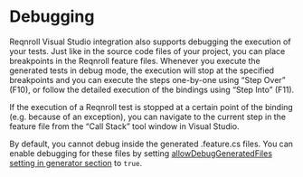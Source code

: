 # Debugging

Reqnroll Visual Studio integration also supports debugging the execution of your tests. Just like in the source code files of your project, you can place breakpoints in the Reqnroll feature files. Whenever you execute the generated tests in debug mode, the execution will stop at the specified breakpoints and you can execute the steps one-by-one using “Step Over” (F10), or follow the detailed execution of the bindings using “Step Into” (F11). 

If the execution of a Reqnroll test is stopped at a certain point of the binding (e.g. because of an exception), you can navigate to the current step in the feature file from the “Call Stack” tool window in Visual Studio.

By default, you cannot debug inside the generated .feature.cs files. You can enable debugging for these files by setting [allowDebugGeneratedFiles setting in generator section](../installation/configuration.md) to `true`.
